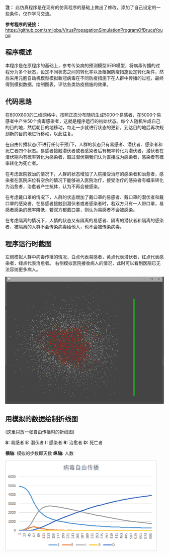 **注：**
此仿真程序是在现有的仿真程序的基础上做出了修改，添加了自己设定的一些条件，仅作学习交流。

**参考程序的链接：**
https://github.com/zmjjobs/VirusPropagationSimulationProgramOfBruceYoung

## 程序概述

本程序是在原程序的基础上，参考传染病的预测模型SEIR模型，将病毒传播的过程分为多个状态，设定不同状态之间的转化率以及根据防疫措施设定转化条件，然后采用元胞自动机模型模拟新冠病毒在不同防疫措施下在人群中传播的过程，最终得到模拟数据，绘制图表，评估各类防疫措施的效果。

## 代码思路

在800X800的二维网格中，按照正态分布随机生成5000个易感者，在5000个易感者中产生50个病毒感染者，这就是程序运行的初始状态。每个人随机生成自己的目的地，然后朝目的地移动，每走一步就进行状态的更新，到达目的地后再次规划新的目的地进行移动，以此往复。

在自由传播状态(不进行任何干预)下，人群的状态只有易感者、潜伏者、感染者和死亡者四个状态。易感者接触潜伏者或者感染者后有概率转化为潜伏者，潜伏者在潜伏期内有概率转化为感染者，超过潜伏期我们认为直接成为感染者，感染者有概率转化为死亡者。

在考虑医院救治的情况下，人群的状态增加了入院接受治疗的感染者和治愈者，感染者在医院床位有空余的情况下能够进入医院治疗，接受治疗的感染者有概率转化为治愈者，治愈者产生抗体，认为不再会被感染。

在考虑戴口罩的情况下，人群的状态增加了戴口罩的易感者、戴口罩的潜伏者和戴口罩的感染者，在易感者接触到潜伏者或者感染者时，若双方只有一人带口罩，易感者感染的概率降低，若双方都戴口罩，则认为易感者不会被感染。

在考虑隔离的情况下，人情的状态又有隔离的易感者、隔离的潜伏者和隔离的感染者，被隔离的人群不会传染病毒给他人，也不会被传染病毒。

## 程序运行时截图
左侧模拟人群中病毒传播的情况，白点代表易感者，黄点代表潜伏者，红点代表感染者，绿点代表治愈者。
右侧模拟医院接收病人的情况，此时可以看到医院已无法容纳更多病人。

![image-20200803174416146](https://github.com/LittleInoriai/VirusPropagationSimulationProgramOfBruceYoung/blob/master/image/image-20200803174416146.png)

## 用模拟的数据绘制折线图

(这里只放一张自由传播时的折线图)

**S:**
易感者 **E:**
潜伏者 **I:**
感染者 **R:**
治愈者 **D:**
死亡者
 
 **横轴:**
 模拟的步数即天数 
 **纵轴:**
 人数


![image-20200803174755736](https://github.com/LittleInoriai/VirusPropagationSimulationProgramOfBruceYoung/blob/master/image/image-20200803174755736.png)

